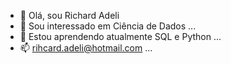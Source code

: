 - 👋 Olá, sou Richard Adeli
- 👀 Sou interessado em Ciência de Dados ...
- 🌱 Estou aprendendo atualmente SQL e Python ...
- 📫 rihcard.adeli@hotmail.com ... 
<!---
rick2313/rick2313 is a ✨ special ✨ repository because its `README.md` (this file) appears on your GitHub profile.
You can click the Preview link to take a look at your changes.
--->
